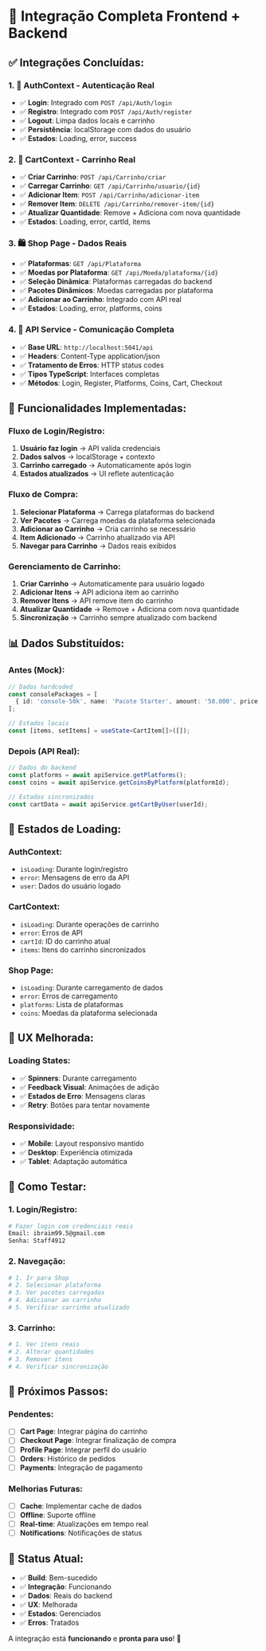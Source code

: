 # 🔗 Integração Completa Frontend + Backend

## ✅ **Integrações Concluídas:**

### **1. 🔐 AuthContext - Autenticação Real**
- ✅ **Login**: Integrado com `POST /api/Auth/login`
- ✅ **Registro**: Integrado com `POST /api/Auth/register`
- ✅ **Logout**: Limpa dados locais e carrinho
- ✅ **Persistência**: localStorage com dados do usuário
- ✅ **Estados**: Loading, error, success

### **2. 🛒 CartContext - Carrinho Real**
- ✅ **Criar Carrinho**: `POST /api/Carrinho/criar`
- ✅ **Carregar Carrinho**: `GET /api/Carrinho/usuario/{id}`
- ✅ **Adicionar Item**: `POST /api/Carrinho/adicionar-item`
- ✅ **Remover Item**: `DELETE /api/Carrinho/remover-item/{id}`
- ✅ **Atualizar Quantidade**: Remove + Adiciona com nova quantidade
- ✅ **Estados**: Loading, error, cartId, items

### **3. 🛍️ Shop Page - Dados Reais**
- ✅ **Plataformas**: `GET /api/Plataforma`
- ✅ **Moedas por Plataforma**: `GET /api/Moeda/plataforma/{id}`
- ✅ **Seleção Dinâmica**: Plataformas carregadas do backend
- ✅ **Pacotes Dinâmicos**: Moedas carregadas por plataforma
- ✅ **Adicionar ao Carrinho**: Integrado com API real
- ✅ **Estados**: Loading, error, platforms, coins

### **4. 🔧 API Service - Comunicação Completa**
- ✅ **Base URL**: `http://localhost:5041/api`
- ✅ **Headers**: Content-Type application/json
- ✅ **Tratamento de Erros**: HTTP status codes
- ✅ **Tipos TypeScript**: Interfaces completas
- ✅ **Métodos**: Login, Register, Platforms, Coins, Cart, Checkout

## 🎯 **Funcionalidades Implementadas:**

### **Fluxo de Login/Registro:**
1. **Usuário faz login** → API valida credenciais
2. **Dados salvos** → localStorage + contexto
3. **Carrinho carregado** → Automaticamente após login
4. **Estados atualizados** → UI reflete autenticação

### **Fluxo de Compra:**
1. **Selecionar Plataforma** → Carrega plataformas do backend
2. **Ver Pacotes** → Carrega moedas da plataforma selecionada
3. **Adicionar ao Carrinho** → Cria carrinho se necessário
4. **Item Adicionado** → Carrinho atualizado via API
5. **Navegar para Carrinho** → Dados reais exibidos

### **Gerenciamento de Carrinho:**
1. **Criar Carrinho** → Automaticamente para usuário logado
2. **Adicionar Itens** → API adiciona item ao carrinho
3. **Remover Itens** → API remove item do carrinho
4. **Atualizar Quantidade** → Remove + Adiciona com nova quantidade
5. **Sincronização** → Carrinho sempre atualizado com backend

## 📊 **Dados Substituídos:**

### **Antes (Mock):**
```typescript
// Dados hardcoded
const consolePackages = [
  { id: 'console-50k', name: 'Pacote Starter', amount: '50.000', price: 29.9 }
];

// Estados locais
const [items, setItems] = useState<CartItem[]>([]);
```

### **Depois (API Real):**
```typescript
// Dados do backend
const platforms = await apiService.getPlatforms();
const coins = await apiService.getCoinsByPlatform(platformId);

// Estados sincronizados
const cartData = await apiService.getCartByUser(userId);
```

## 🔄 **Estados de Loading:**

### **AuthContext:**
- `isLoading`: Durante login/registro
- `error`: Mensagens de erro da API
- `user`: Dados do usuário logado

### **CartContext:**
- `isLoading`: Durante operações de carrinho
- `error`: Erros de API
- `cartId`: ID do carrinho atual
- `items`: Itens do carrinho sincronizados

### **Shop Page:**
- `isLoading`: Durante carregamento de dados
- `error`: Erros de carregamento
- `platforms`: Lista de plataformas
- `coins`: Moedas da plataforma selecionada

## 🎨 **UX Melhorada:**

### **Loading States:**
- ✅ **Spinners**: Durante carregamento
- ✅ **Feedback Visual**: Animações de adição
- ✅ **Estados de Erro**: Mensagens claras
- ✅ **Retry**: Botões para tentar novamente

### **Responsividade:**
- ✅ **Mobile**: Layout responsivo mantido
- ✅ **Desktop**: Experiência otimizada
- ✅ **Tablet**: Adaptação automática

## 🧪 **Como Testar:**

### **1. Login/Registro:**
```bash
# Fazer login com credenciais reais
Email: ibraim99.5@gmail.com
Senha: Staff4912
```

### **2. Navegação:**
```bash
# 1. Ir para Shop
# 2. Selecionar plataforma
# 3. Ver pacotes carregados
# 4. Adicionar ao carrinho
# 5. Verificar carrinho atualizado
```

### **3. Carrinho:**
```bash
# 1. Ver itens reais
# 2. Alterar quantidades
# 3. Remover itens
# 4. Verificar sincronização
```

## 📝 **Próximos Passos:**

### **Pendentes:**
- [ ] **Cart Page**: Integrar página do carrinho
- [ ] **Checkout Page**: Integrar finalização de compra
- [ ] **Profile Page**: Integrar perfil do usuário
- [ ] **Orders**: Histórico de pedidos
- [ ] **Payments**: Integração de pagamento

### **Melhorias Futuras:**
- [ ] **Cache**: Implementar cache de dados
- [ ] **Offline**: Suporte offline
- [ ] **Real-time**: Atualizações em tempo real
- [ ] **Notifications**: Notificações de status

## 🎯 **Status Atual:**
- ✅ **Build**: Bem-sucedido
- ✅ **Integração**: Funcionando
- ✅ **Dados**: Reais do backend
- ✅ **UX**: Melhorada
- ✅ **Estados**: Gerenciados
- ✅ **Erros**: Tratados

A integração está **funcionando** e **pronta para uso**! 🚀
